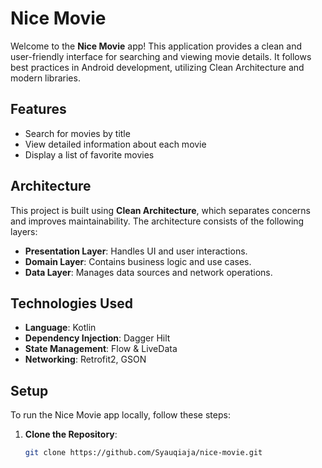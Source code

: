 # Nice Movie

Welcome to the **Nice Movie** app! This application provides a clean and user-friendly interface for searching and viewing movie details. It follows best practices in Android development, utilizing Clean Architecture and modern libraries.

## Features

- Search for movies by title
- View detailed information about each movie
- Display a list of favorite movies

## Architecture

This project is built using **Clean Architecture**, which separates concerns and improves maintainability. The architecture consists of the following layers:

- **Presentation Layer**: Handles UI and user interactions.
- **Domain Layer**: Contains business logic and use cases.
- **Data Layer**: Manages data sources and network operations.

## Technologies Used

- **Language**: Kotlin
- **Dependency Injection**: Dagger Hilt
- **State Management**: Flow & LiveData
- **Networking**: Retrofit2, GSON

## Setup

To run the Nice Movie app locally, follow these steps:

1. **Clone the Repository**:
   ```bash
   git clone https://github.com/Syauqiaja/nice-movie.git
